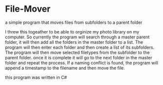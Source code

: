 # File-Mover
a simple program that moves files from subfolders to a parent folder

I threw this togeather to be able to orginize my photo library on my computer. So currently the program will search through a master parent folder, it will then add all the folders in the master folder to a list. The program will then enter each folder and then create a list of its subfolders. The program will then move selected filetypes from the subfolder to the parent folder. once it is complete it will go to the next folder in the master folder and repeat the process. If a naming conflict is found, the program will append a timestamp to the filename and then move the file.

this program was written in C#

